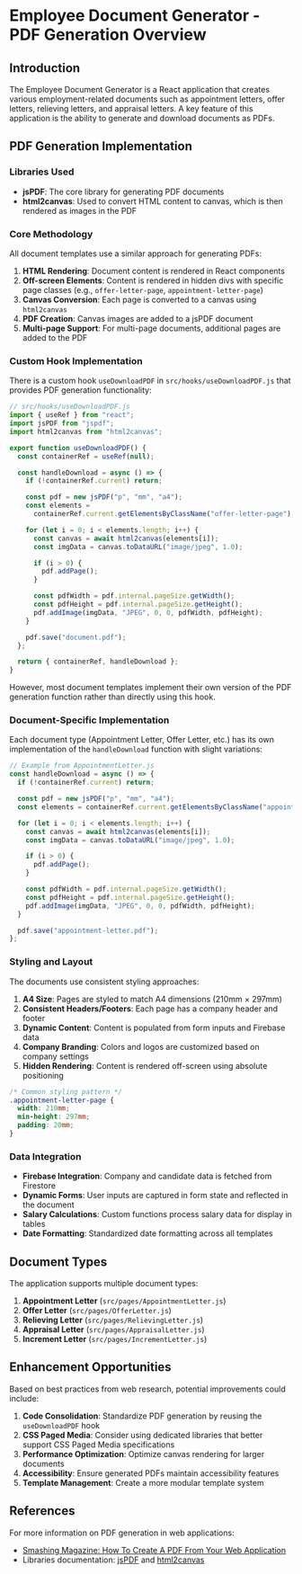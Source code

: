 # Employee Document Generator - PDF Generation Overview

## Introduction

The Employee Document Generator is a React application that creates various employment-related documents such as appointment letters, offer letters, relieving letters, and appraisal letters. A key feature of this application is the ability to generate and download documents as PDFs.

## PDF Generation Implementation

### Libraries Used

- **jsPDF**: The core library for generating PDF documents
- **html2canvas**: Used to convert HTML content to canvas, which is then rendered as images in the PDF

### Core Methodology

All document templates use a similar approach for generating PDFs:

1. **HTML Rendering**: Document content is rendered in React components
2. **Off-screen Elements**: Content is rendered in hidden divs with specific page classes (e.g., `offer-letter-page`, `appointment-letter-page`)
3. **Canvas Conversion**: Each page is converted to a canvas using `html2canvas`
4. **PDF Creation**: Canvas images are added to a jsPDF document
5. **Multi-page Support**: For multi-page documents, additional pages are added to the PDF

### Custom Hook Implementation

There is a custom hook `useDownloadPDF` in `src/hooks/useDownloadPDF.js` that provides PDF generation functionality:

```javascript
// src/hooks/useDownloadPDF.js
import { useRef } from "react";
import jsPDF from "jspdf";
import html2canvas from "html2canvas";

export function useDownloadPDF() {
  const containerRef = useRef(null);

  const handleDownload = async () => {
    if (!containerRef.current) return;

    const pdf = new jsPDF("p", "mm", "a4");
    const elements =
      containerRef.current.getElementsByClassName("offer-letter-page");

    for (let i = 0; i < elements.length; i++) {
      const canvas = await html2canvas(elements[i]);
      const imgData = canvas.toDataURL("image/jpeg", 1.0);

      if (i > 0) {
        pdf.addPage();
      }

      const pdfWidth = pdf.internal.pageSize.getWidth();
      const pdfHeight = pdf.internal.pageSize.getHeight();
      pdf.addImage(imgData, "JPEG", 0, 0, pdfWidth, pdfHeight);
    }

    pdf.save("document.pdf");
  };

  return { containerRef, handleDownload };
}
```

However, most document templates implement their own version of the PDF generation function rather than directly using this hook.

### Document-Specific Implementation

Each document type (Appointment Letter, Offer Letter, etc.) has its own implementation of the `handleDownload` function with slight variations:

```javascript
// Example from AppointmentLetter.js
const handleDownload = async () => {
  if (!containerRef.current) return;

  const pdf = new jsPDF("p", "mm", "a4");
  const elements = containerRef.current.getElementsByClassName("appointment-letter-page");

  for (let i = 0; i < elements.length; i++) {
    const canvas = await html2canvas(elements[i]);
    const imgData = canvas.toDataURL("image/jpeg", 1.0);

    if (i > 0) {
      pdf.addPage();
    }

    const pdfWidth = pdf.internal.pageSize.getWidth();
    const pdfHeight = pdf.internal.pageSize.getHeight();
    pdf.addImage(imgData, "JPEG", 0, 0, pdfWidth, pdfHeight);
  }

  pdf.save("appointment-letter.pdf");
};
```

### Styling and Layout

The documents use consistent styling approaches:

1. **A4 Size**: Pages are styled to match A4 dimensions (210mm × 297mm)
2. **Consistent Headers/Footers**: Each page has a company header and footer
3. **Dynamic Content**: Content is populated from form inputs and Firebase data
4. **Company Branding**: Colors and logos are customized based on company settings
5. **Hidden Rendering**: Content is rendered off-screen using absolute positioning

```css
/* Common styling pattern */
.appointment-letter-page {
  width: 210mm;
  min-height: 297mm;
  padding: 20mm;
}
```

### Data Integration

- **Firebase Integration**: Company and candidate data is fetched from Firestore
- **Dynamic Forms**: User inputs are captured in form state and reflected in the document
- **Salary Calculations**: Custom functions process salary data for display in tables
- **Date Formatting**: Standardized date formatting across all templates

## Document Types

The application supports multiple document types:

1. **Appointment Letter** (`src/pages/AppointmentLetter.js`)
2. **Offer Letter** (`src/pages/OfferLetter.js`)
3. **Relieving Letter** (`src/pages/RelievingLetter.js`)
4. **Appraisal Letter** (`src/pages/AppraisalLetter.js`)
5. **Increment Letter** (`src/pages/IncrementLetter.js`)

## Enhancement Opportunities

Based on best practices from web research, potential improvements could include:

1. **Code Consolidation**: Standardize PDF generation by reusing the `useDownloadPDF` hook
2. **CSS Paged Media**: Consider using dedicated libraries that better support CSS Paged Media specifications
3. **Performance Optimization**: Optimize canvas rendering for larger documents
4. **Accessibility**: Ensure generated PDFs maintain accessibility features
5. **Template Management**: Create a more modular template system

## References

For more information on PDF generation in web applications:
- [Smashing Magazine: How To Create A PDF From Your Web Application](https://www.smashingmagazine.com/2019/06/create-pdf-web-application/)
- Libraries documentation: [jsPDF](https://github.com/parallax/jsPDF) and [html2canvas](https://github.com/niklasvh/html2canvas) 